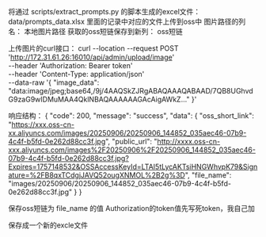将通过 scripts/extract_prompts.py 的脚本生成的excel文件： data/prompts_data.xlsx  里面的记录中对应的文件上传到oss中
图片路径的列名： 本地图片路径
获取的oss短链保存到新列： oss短链

上传图片的curl接口：
curl --location --request POST 'http://172.31.61.26:16010/api/admin/upload/image' \
--header 'Authorization: Bearer token' \
--header 'Content-Type: application/json' \
--data-raw '{
    "image_data": "data:image/jpeg;base64,/9j/4AAQSkZJRgABAQAAAQABAAD/7QB8UGhvdG9zaG9wIDMuMAA4QklNBAQAAAAAAGAcAigAWkZ..."
}'

响应结构：
{
    "code": 200,
    "message": "success",
    "data": {
        "oss_short_link": "https://xxx.oss-cn-xx.aliyuncs.com/images/20250906/20250906_144852_035aec46-07b9-4c4f-b5fd-0e262d88cc3f.jpg",
        "public_url": "http://xxxx.oss-cn-xxx.aliyuncs.com/images%2F20250906%2F20250906_144852_035aec46-07b9-4c4f-b5fd-0e262d88cc3f.jpg?Expires=1757148532&OSSAccessKeyId=LTAI5tLycAKTsiHNGWhvpK79&Signature=%2FB8qxTCdgjJAVQ52ougXNMOL%2B2g%3D",
        "file_name": "images/20250906/20250906_144852_035aec46-07b9-4c4f-b5fd-0e262d88cc3f.jpg"
    }
}

保存oss短链为 file_name 的值
Authorization的token值先写死token，我自己加

保存成一个新的excle文件
